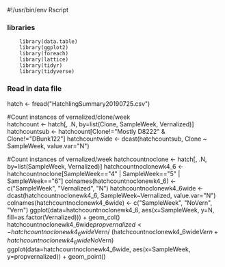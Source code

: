 #!/usr/bin/env Rscript

### libraries
        library(data.table)
        library(ggplot2)
        library(foreach)
        library(lattice)
        library(tidyr)
        library(tidyverse)

### Read in data file

hatch <- fread("HatchlingSummary20190725.csv")

#Count instances of vernalized/clone/week	
              hatchcount <- hatch[, .N, by=list(Clone, SampleWeek, Vernalized)]
              hatchcountsub <- hatchcount[Clone!="Mostly D8222" & Clone!="DBunk122"]
              hatchcountwide <- dcast(hatchcountsub, Clone ~ SampleWeek, value.var="N")

#Count instances of vernalized/week	
              hatchcountnoclone <- hatch[, .N, by=list(SampleWeek, Vernalized)]
              hatchcountnoclonewk4_6 <- hatchcountnoclone[SampleWeek=="4" | SampleWeek=="5" | SampleWeek=="6"]
              colnames(hatchcountnoclonewk4_6) <- c("SampleWeek", "Vernalized", "N")
              hatchcountnoclonewk4_6wide <- dcast(hatchcountnoclonewk4_6, SampleWeek~Vernalized, value.var="N")
              colnames(hatchcountnoclonewk4_6wide) <- c("SampleWeek", "NoVern", "Vern")
              ggplot(data=hatchcountnoclonewk4_6, aes(x=SampleWeek, y=N, fill=as.factor(Vernalized))) + geom_col()
              hatchcountnoclonewk4_6wide$propvernalized <- hatchcountnoclonewk4_6wide$Vern/
                (hatchcountnoclonewk4_6wide$Vern+hatchcountnoclonewk4_6wide$NoVern)
              ggplot(data=hatchcountnoclonewk4_6wide, aes(x=SampleWeek, y=propvernalized)) + geom_point()
            
            

